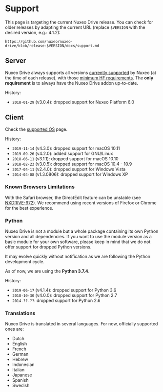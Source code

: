 # Support

This page is targeting the current Nuxeo Drive release. You can check for older releases by adapting the current URL (replace `$VERSION` with the desired version, e.g.: 4.1.2):

```
https://github.com/nuxeo/nuxeo-drive/blob/release-$VERSION/docs/support.md
```



## Server

Nuxeo Drive always supports all versions [currently supported](https://www.nuxeo.com/legal/supported-versions/) by Nuxeo (at the time of each release), with those [minimum HF requirements](https://doc.nuxeo.com/client-apps/nuxeo-drive-faq/#what-are-the-required-nuxeo-versionshotfixes-when-using-a-drive-client-version).
The **only requirement** is to always have the Nuxeo Drive addon up-to-date.

History:

- `2018-01-29` (v3.0.4): dropped support for Nuxeo Platform 6.0

## Client

Check the [supported OS](https://doc.nuxeo.com/client-apps/nuxeo-drive-faq/#what-are-the-supported-os) page.

History:

- `2019-11-14` (v4.3.0): dropped support for macOS 10.11
- `2019-09-26` (v4.2.0): added support for GNU/Linux
- `2018-06-11` (v3.1.1): dropped support for macOS 10.10
- `2018-02-23` (v3.0.5): dropped support for macOS 10.4 - 10.9
- `2017-04-11` (v2.4.0): dropped support for Windows Vista
- `2014-04-08` (v1.3.0806): dropped support for Windows XP

### Known Browsers Limitations

With the Safari browser, the DirectEdit feature can be unstable (see [NXDRIVE-972](https://jira.nuxeo.com/browse/NXDRIVE-972)).
We recommend using recent versions of Firefox or Chrome for the best experience.

### Python

Nuxeo Drive is not a module but a whole package containing its own Python version and all dependencies.
If you want to use the module version as a basic module for your own software, please keep in mind that we do not offer support for dropped Python versions.

It may evolve quickly without notification as we are following the Python development cycle.

[//]: # (XXX_PYTHON)

As of now, we are using the __Python 3.7.4__.

History:

- `2019-06-17` (v4.1.4): dropped support for Python 3.6
- `2018-10-30` (v4.0.0): dropped support for Python 2.7
- `2014-??-??`: dropped support for Python 2.6


### Translations

Nuxeo Drive is translated in several languages. For now, officially supported ones are:

- Dutch
- English
- French
- German
- Hebrew
- Indonesian
- Italian
- Japanese
- Spanish
- Swedish
